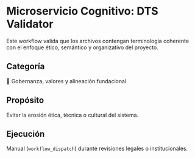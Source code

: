 # Microservicio Cognitivo: DTS Validator

Este workflow valida que los archivos contengan terminología coherente con el enfoque ético, semántico y organizativo del proyecto.

## Categoría
🧠 Gobernanza, valores y alineación fundacional

## Propósito
Evitar la erosión ética, técnica o cultural del sistema.

## Ejecución
Manual (`workflow_dispatch`) durante revisiones legales o institucionales.